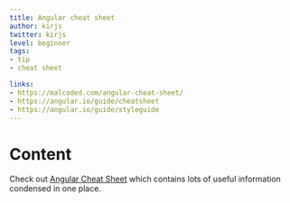```yaml
---
title: Angular cheat sheet
author: kirjs
twitter: kirjs
level: beginner
tags:
- tip
- cheat sheet

links:
- https://malcoded.com/angular-cheat-sheet/
- https://angular.io/guide/cheatsheet
- https://angular.io/guide/styleguide
---
```


# Content
Check out [Angular Cheat Sheet](https://angular.io/guide/cheatsheet) which contains lots of useful information condensed in one place. 


